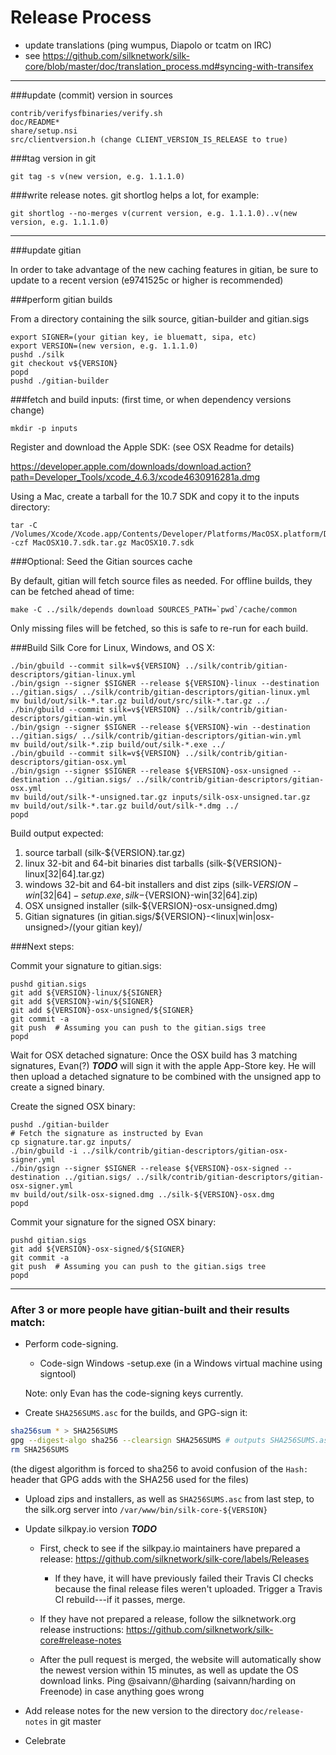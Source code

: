 Release Process
====================

* update translations (ping wumpus, Diapolo or tcatm on IRC)
* see https://github.com/silknetwork/silk-core/blob/master/doc/translation_process.md#syncing-with-transifex

* * *

###update (commit) version in sources

	contrib/verifysfbinaries/verify.sh
	doc/README*
	share/setup.nsi
	src/clientversion.h (change CLIENT_VERSION_IS_RELEASE to true)

###tag version in git

	git tag -s v(new version, e.g. 1.1.1.0)

###write release notes. git shortlog helps a lot, for example:

	git shortlog --no-merges v(current version, e.g. 1.1.1.0)..v(new version, e.g. 1.1.1.0)

* * *

###update gitian

 In order to take advantage of the new caching features in gitian, be sure to update to a recent version (e9741525c or higher is recommended)

###perform gitian builds

 From a directory containing the silk source, gitian-builder and gitian.sigs

	export SIGNER=(your gitian key, ie bluematt, sipa, etc)
	export VERSION=(new version, e.g. 1.1.1.0)
	pushd ./silk
	git checkout v${VERSION}
	popd
	pushd ./gitian-builder

###fetch and build inputs: (first time, or when dependency versions change)
 
	mkdir -p inputs

 Register and download the Apple SDK: (see OSX Readme for details)
 
 https://developer.apple.com/downloads/download.action?path=Developer_Tools/xcode_4.6.3/xcode4630916281a.dmg
 
 Using a Mac, create a tarball for the 10.7 SDK and copy it to the inputs directory:
 
	tar -C /Volumes/Xcode/Xcode.app/Contents/Developer/Platforms/MacOSX.platform/Developer/SDKs/ -czf MacOSX10.7.sdk.tar.gz MacOSX10.7.sdk

###Optional: Seed the Gitian sources cache

  By default, gitian will fetch source files as needed. For offline builds, they can be fetched ahead of time:

	make -C ../silk/depends download SOURCES_PATH=`pwd`/cache/common

  Only missing files will be fetched, so this is safe to re-run for each build.

###Build Silk Core for Linux, Windows, and OS X:

	./bin/gbuild --commit silk=v${VERSION} ../silk/contrib/gitian-descriptors/gitian-linux.yml
	./bin/gsign --signer $SIGNER --release ${VERSION}-linux --destination ../gitian.sigs/ ../silk/contrib/gitian-descriptors/gitian-linux.yml
	mv build/out/silk-*.tar.gz build/out/src/silk-*.tar.gz ../
	./bin/gbuild --commit silk=v${VERSION} ../silk/contrib/gitian-descriptors/gitian-win.yml
	./bin/gsign --signer $SIGNER --release ${VERSION}-win --destination ../gitian.sigs/ ../silk/contrib/gitian-descriptors/gitian-win.yml
	mv build/out/silk-*.zip build/out/silk-*.exe ../
	./bin/gbuild --commit silk=v${VERSION} ../silk/contrib/gitian-descriptors/gitian-osx.yml
	./bin/gsign --signer $SIGNER --release ${VERSION}-osx-unsigned --destination ../gitian.sigs/ ../silk/contrib/gitian-descriptors/gitian-osx.yml
	mv build/out/silk-*-unsigned.tar.gz inputs/silk-osx-unsigned.tar.gz
	mv build/out/silk-*.tar.gz build/out/silk-*.dmg ../
	popd
  Build output expected:

  1. source tarball (silk-${VERSION}.tar.gz)
  2. linux 32-bit and 64-bit binaries dist tarballs (silk-${VERSION}-linux[32|64].tar.gz)
  3. windows 32-bit and 64-bit installers and dist zips (silk-${VERSION}-win[32|64]-setup.exe, silk-${VERSION}-win[32|64].zip)
  4. OSX unsigned installer (silk-${VERSION}-osx-unsigned.dmg)
  5. Gitian signatures (in gitian.sigs/${VERSION}-<linux|win|osx-unsigned>/(your gitian key)/

###Next steps:

Commit your signature to gitian.sigs:

	pushd gitian.sigs
	git add ${VERSION}-linux/${SIGNER}
	git add ${VERSION}-win/${SIGNER}
	git add ${VERSION}-osx-unsigned/${SIGNER}
	git commit -a
	git push  # Assuming you can push to the gitian.sigs tree
	popd

  Wait for OSX detached signature:
	Once the OSX build has 3 matching signatures, Evan(?) ***TODO*** will sign it with the apple App-Store key.
	He will then upload a detached signature to be combined with the unsigned app to create a signed binary.

  Create the signed OSX binary:

	pushd ./gitian-builder
	# Fetch the signature as instructed by Evan
	cp signature.tar.gz inputs/
	./bin/gbuild -i ../silk/contrib/gitian-descriptors/gitian-osx-signer.yml
	./bin/gsign --signer $SIGNER --release ${VERSION}-osx-signed --destination ../gitian.sigs/ ../silk/contrib/gitian-descriptors/gitian-osx-signer.yml
	mv build/out/silk-osx-signed.dmg ../silk-${VERSION}-osx.dmg
	popd

Commit your signature for the signed OSX binary:

	pushd gitian.sigs
	git add ${VERSION}-osx-signed/${SIGNER}
	git commit -a
	git push  # Assuming you can push to the gitian.sigs tree
	popd

-------------------------------------------------------------------------

### After 3 or more people have gitian-built and their results match:

- Perform code-signing.

    - Code-sign Windows -setup.exe (in a Windows virtual machine using signtool)

  Note: only Evan has the code-signing keys currently.

- Create `SHA256SUMS.asc` for the builds, and GPG-sign it:
```bash
sha256sum * > SHA256SUMS
gpg --digest-algo sha256 --clearsign SHA256SUMS # outputs SHA256SUMS.asc
rm SHA256SUMS
```
(the digest algorithm is forced to sha256 to avoid confusion of the `Hash:` header that GPG adds with the SHA256 used for the files)

- Upload zips and installers, as well as `SHA256SUMS.asc` from last step, to the silk.org server
  into `/var/www/bin/silk-core-${VERSION}`

- Update silkpay.io version ***TODO***

  - First, check to see if the silkpay.io maintainers have prepared a
    release: https://github.com/silknetwork/silk-core/labels/Releases

      - If they have, it will have previously failed their Travis CI
        checks because the final release files weren't uploaded.
        Trigger a Travis CI rebuild---if it passes, merge.

  - If they have not prepared a release, follow the silknetwork.org release
    instructions: https://github.com/silknetwork/silk-core#release-notes

  - After the pull request is merged, the website will automatically show the newest version within 15 minutes, as well
    as update the OS download links. Ping @saivann/@harding (saivann/harding on Freenode) in case anything goes wrong

- Add release notes for the new version to the directory `doc/release-notes` in git master

- Celebrate
